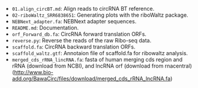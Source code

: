 - `01.align_circBT.md`: Align reads to circRNA BT reference.
- `02-riboWaltz_SRR6838651`: Generating plots with the riboWaltz package.
- `NEBNext_adapter.fa`: NEBNext adapter sequences.
- `README.md`: Documentation.
- `orf_Forward_db.fa`: CircRNA forward translation ORFs.
- `reverse.py`: Reverse the reads of the raw Ribo-seq data.
- `scaffold.fa`: CircRNA backward translation ORFs.
- `scaffold_waltz.gtf`: Annotaion file of scaffold.fa for ribowaltz analysis.
- `merged_cds_rRNA_lincRNA.fa`: fasta of human merging cds region and rRNA (download from NCBI), and lncRNA orf (download from rnacentral) (http://www.bio-add.org/BawaCirc/files/download/merged_cds_rRNA_lncRNA.fa)
